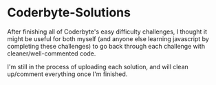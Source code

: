 Coderbyte-Solutions
===================

After finishing all of Coderbyte's easy difficulty challenges, I thought it might be useful for both myself (and anyone else learning javascript by completing these challenges) to go back through each challenge with cleaner/well-commented code.

I'm still in the process of uploading each solution, and will clean up/comment everything once I'm finished.
